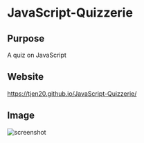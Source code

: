 # JavaScript-Quizzerie

## Purpose
A quiz on JavaScript

## Website
https://tjen20.github.io/JavaScript-Quizzerie/

## Image
![screenshot](https://user-images.githubusercontent.com/89708940/136719073-ca3a09a7-66c0-42d9-a727-7d03adaf48ff.png)